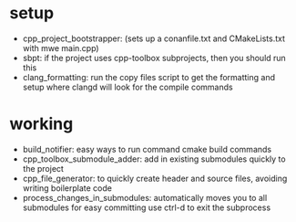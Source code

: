 # setup
* cpp_project_bootstrapper: (sets up a conanfile.txt and CMakeLists.txt with mwe main.cpp)
* sbpt: if the project uses cpp-toolbox subprojects, then you should run this
* clang_formatting: run the copy files script to get the formatting and setup where clangd will look for the compile commands

# working
* build_notifier: easy ways to run command cmake build commands
* cpp_toolbox_submodule_adder: add in existing submodules quickly to the project
* cpp_file_generator: to quickly create header and source files, avoiding writing boilerplate code
* process_changes_in_submodules: automatically moves you to all submodules for easy committing use ctrl-d to exit the subprocess
